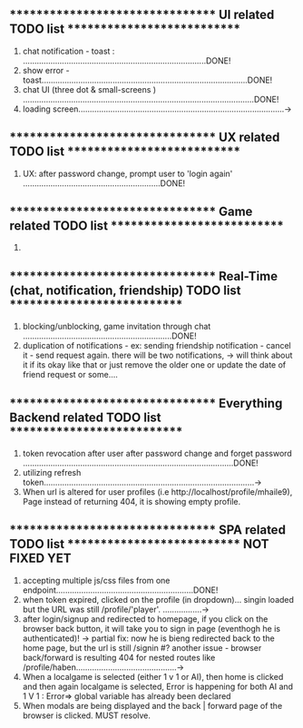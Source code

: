 

## ******************************* UI related TODO list **************************
1. chat notification - toast : ................................................................................DONE!
2. show error - toast..........................................................................................DONE!
3. chat UI (three dot & small-screens ) .....................................................................................................DONE!
4. loading screen..........................................................................................->

## ******************************* UX related TODO list **************************
1. UX: after password change, prompt user to 'login again' ............................................................DONE!

## ******************************* Game related TODO list **************************
1. 

## ******************************* Real-Time (chat, notification, friendship) TODO list **************************
1. blocking/unblocking, game invitation through chat .................................................................DONE!
2. duplication of notifications - ex: sending friendship notification - cancel it - send request again. there will be two notifications,
    -> will think about it if its okay like that or just remove the older one or update the date of friend request or some....

## ******************************* Everything Backend related TODO list **************************
1. token revocation after user after password change and forget password ............................................................................................DONE!
2. utilizing refresh token............................................................................................->
3. When url is altered for user profiles (i.e http://localhost/profile/mhaile9), Page instead of returning 404, it is showing empty profile.

## ******************************* SPA related TODO list ************************** NOT FIXED YET
1. accepting multiple js/css files from one endpoint............................................................DONE!
2. when token expired, clicked on the profile (in dropdown)... singin loaded but the URL was still /profile/'player'. .................->
3. after login/signup and redirected to homepage, if you click on the browser back button, it will take you to sign in page (eventhogh he is authenticated)!
  -> partial fix: now he is bieng redirected back to the home page, but the url is still /signin
  #? another issue - browser back/forward is resulting 404 for nested routes like /profile/haben............................................->
4. When a localgame is selected (either 1 v 1 or AI), then home is clicked and then again localgame is selected, Error is happening for both AI and 1 V 1 : Error=> global variable has already been declared
5. When modals are being displayed and the back | forward page of the browser is clicked. MUST resolve.

